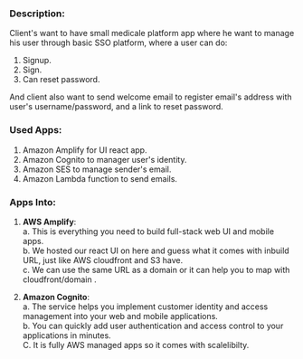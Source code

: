 ### Description:
Client's want to have small medicale platform app where he want to manage his user through basic SSO platform, where a user can do: <br />
1. Signup. <br />
2. Sign. <br />
3. Can reset password. <br />

And client also want to send welcome email to register email's address with user's username/password, and a link to reset password. <br />

### Used Apps:
1. Amazon Amplify for UI react app. <br />
2. Amazon Cognito to manager user's identity. <br />
3. Amazon SES to manage sender's email. <br />
4. Amazon Lambda function to send emails. <br />

### Apps Into:
1. **AWS Amplify**: <br />
                    a. This is everything you need to build full-stack web UI and mobile apps. <br />
                    b. We hosted our react UI on here and guess what it comes with inbuild URL, just like AWS cloudfront and S3 have. <br />
                    c. We can use the same URL as a domain or it can help you to map with cloudfront/domain . <br />

2. **Amazon Cognito**: <br />
                     a. The service helps you implement customer identity and access management into your web and mobile applications. <br />
                     b. You can quickly add user authentication and access control to your applications in minutes. <br />
                     C. It is fully AWS managed apps so it comes with scalelibilty.
